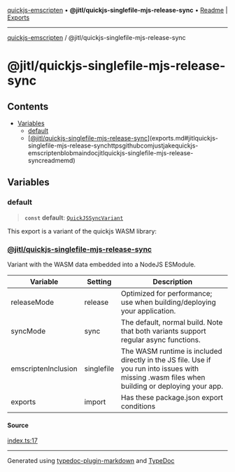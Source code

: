 [quickjs-emscripten](../../packages.md) • **@jitl/quickjs-singlefile-mjs-release-sync** • [Readme](README.md) \| [Exports](exports.md)

***

[quickjs-emscripten](../../packages.md) / @jitl/quickjs-singlefile-mjs-release-sync

# @jitl/quickjs-singlefile-mjs-release-sync

## Contents

- [Variables](exports.md#variables)
  - [default](exports.md#default)
  - [[@jitl/quickjs-singlefile-mjs-release-sync](https://github.com/justjake/quickjs-emscripten/blob/main/doc/@jitl/quickjs-singlefile-mjs-release-sync/README.md)](exports.md#jitlquickjs-singlefile-mjs-release-synchttpsgithubcomjustjakequickjs-emscriptenblobmaindocjitlquickjs-singlefile-mjs-release-syncreadmemd)

## Variables

### default

> **`const`** **default**: [`QuickJSSyncVariant`](../../quickjs-emscripten/interfaces/QuickJSSyncVariant.md)

This export is a variant of the quickjs WASM library:
### [@jitl/quickjs-singlefile-mjs-release-sync](https://github.com/justjake/quickjs-emscripten/blob/main/doc/@jitl/quickjs-singlefile-mjs-release-sync/README.md)

Variant with the WASM data embedded into a NodeJS ESModule.

| Variable            |    Setting                     |    Description    |
| --                  | --                             | --                |
| releaseMode         | release         | Optimized for performance; use when building/deploying your application. |
| syncMode            | sync            | The default, normal build. Note that both variants support regular async functions. |
| emscriptenInclusion | singlefile | The WASM runtime is included directly in the JS file. Use if you run into issues with missing .wasm files when building or deploying your app. |
| exports             | import                  | Has these package.json export conditions |

#### Source

[index.ts:17](https://github.com/justjake/quickjs-emscripten/blob/main/packages/variant-quickjs-singlefile-mjs-release-sync/src/index.ts#L17)

***

Generated using [typedoc-plugin-markdown](https://www.npmjs.com/package/typedoc-plugin-markdown) and [TypeDoc](https://typedoc.org/)
